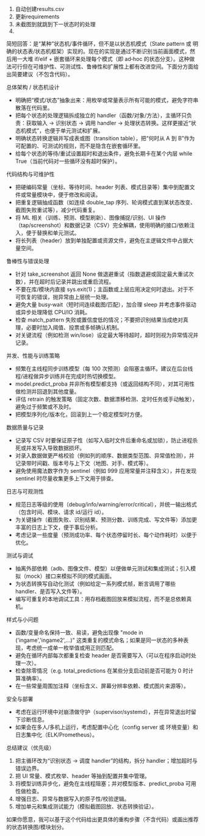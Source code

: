 1. 自动创建results.csv
2. 更新requirements
3. 未截图到就跳到下一状态时的处理
4. 



简短回答：是“某种”状态机/事件循环，但不是以状态机模式（State pattern 或 明确的状态表/状态机框架）实现的。现在的实现是通过不断识别当前画面模式，然后用一大堆 if/elif + 嵌套循环来处理每个模式（即 ad‑hoc 的状态分支）。这种做法可行但在可维护性、可测试性、鲁棒性和扩展性上都有改进空间。下面分方面给出简要建议（不包含代码）。

总体架构 / 状态机设计

- 明确把“模式/状态”抽象出来：用枚举或常量表示所有可能的模式，避免字符串散落在代码里。
- 把每个状态的处理逻辑拆成独立的 handler（函数/对象/方法），主循环只负责：获取输入 → 识别状态 → 调用 handler → 处理状态转换。这样更接近“状态机模式”，也便于单元测试和扩展。
- 明确状态转换逻辑并写成表或图（transition table），把“何时从 A 到 B”作为可配置的、可测试的规则，而不是隐含在嵌套循环里。
- 给每个状态的等待/重试设置超时和退出条件，避免长期卡在某个内层 while True（当前代码对一些循环没有超时保护）。

代码结构与可维护性

- 把硬编码常量（坐标、等待时间、header 列表、模式目录等）集中到配置文件或常量模块中，便于修改和阅读。
- 把重复逻辑抽成函数（如连续 double_tap 序列、轮询模式直到某状态改变、截图失败重试等），减少代码重复。
- 将 ML 相关（训练、预测、模型刷新）、图像捕捉/识别、UI 操作（tap/screenshot）和数据记录（CSV）完全解耦，使用明确的接口/依赖注入，便于替换和单元测试。
- 将长列表（header）放到单独配置或资源文件，避免在主逻辑文件中占据大量空间。

鲁棒性与错误处理

- 针对 take_screenshot 返回 None 做退避重试（指数退避或固定最大重试次数），并在超时后记录并跳出或重启流程。
- 不要在库/模块内直接 sys.exit(1)；主函数或上层应用决定何时退出。对于不可恢复的错误，抛异常由上层统一处理。
- 避免大量 busy‑wait（短时间连续截图/匹配），加合理 sleep 并考虑事件驱动或异步处理降低 CPU/IO 消耗。
- 检查 match_pattern 失败或置信度低的情况；不要把识别结果当成绝对真理，必要时加入阈值、投票或多帧确认机制。
- 对关键流程（例如检测 win/lose）设定最大等待超时，超时则视为异常情况并记录。

并发、性能与训练策略

- 频繁在主线程同步训练模型（每 100 次预测）会阻塞主循环。建议在后台线程/进程做异步训练并在完成时热切换模型。
- model.predict_proba 并非所有模型都支持（或返回结构不同），对其可用性做检测并回退到其他度量。
- 评估 retrain 的触发策略（固定次数、数据漂移检测、定时任务或手动触发），避免过于频繁或不及时。
- 把模型序列化/版本化，回滚到上一个稳定模型时方便。

数据质量与记录

- 记录写 CSV 时要保证原子性（如写入临时文件后重命名或加锁），防止进程杀死或并发写入导致数据损坏。
- 对录入数据做更严格校验（例如列的顺序、数据类型范围、异常值检测），并记录带时间戳、版本号与上下文（地图、对手、模式等）。
- 避免使用魔法数字作为 sentinel（例如 999 应用常量并注释含义），并在发现 sentinel 时尽量收集更多上下文用于排查。

日志与可观测性

- 规范日志等级的使用（debug/info/warning/error/critical），并统一输出格式（包含时间、模块、请求 id/运行 id）。
- 为关键操作（截图失败、识别结果、预测分数、训练完成、写文件等）添加更丰富的日志上下文，便于事后分析。
- 考虑记录一些度量（预测成功率、每个状态停留时长、每个动作耗时）以便于优化。

测试与调试

- 抽离外部依赖（adb、图像文件、模型）以便做单元测试和集成测试；引入模拟（mock）接口来模拟不同的模式画面。
- 为状态转换写自动化测试（例如给定一系列模式帧，断言调用了哪些 handler、是否写入文件等）。
- 编写可重复的本地调试工具：用存档截图回放来模拟流程，而不是总依赖真机。

样式与小问题

- 函数/变量命名保持一致、易读，避免出现像 "mode in ('ingame','ingame2',...)" 这类重复的模式命名；如果是同一状态的多种表现，考虑统一成单一枚举值或用正则匹配。
- 避免在循环内部每次都重复检查 header 是否需要写入（可以在程序启动时处理一次）。
- 检查除零情况（e.g. total_predictions 在某些分支启动前是否可能为 0 时计算准确率）。
- 在一些常量周围加注释（坐标含义、屏幕分辨率依赖、模式图片来源等）。

安全与部署

- 考虑在运行环境中对崩溃做守护（supervisor/systemd），并在异常退出时留下诊断信息。
- 如果会在多人/多机上运行，考虑配置中心化（config server 或 环境变量）和日志集中化（ELK/Prometheus）。

总结建议（优先级）

1. 把主循环改为“识别状态 → 调度 handler”的结构，拆分 handler；增加超时与错误边界。
2. 把 UI 常量、模式枚举、header 等抽到配置并集中管理。
3. 将模型训练异步化，避免在主线程阻塞；并对模型版本、predict_proba 可用性做检查。
4. 增强日志、异常与数据写入的原子性/校验逻辑。
5. 增加单元和集成测试能力（模拟截图回放、状态转换验证）。

如果你愿意，我可以基于这个代码给出更具体的重构步骤（不含代码）或画出推荐的状态转换图/模块划分。
